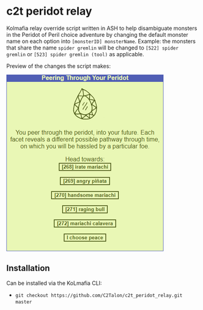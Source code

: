 # c2t peridot relay

Kolmafia relay override script written in ASH to help disambiguate monsters in the Peridot of Peril choice adventure by changing the default monster name on each option into `[monsterID] monsterName`. Example: the monsters that share the name `spider gremlin` will be changed to `[522] spider gremlin` or `[523] spider gremlin (tool)` as applicable.

Preview of the changes the script makes:

![preview of changes the script makes](https://github.com/C2Talon/c2t_peridot_relay/blob/master/preview.png "preview of changes the script makes")

## Installation

Can be installed via the KoLmafia CLI:
* `git checkout https://github.com/C2Talon/c2t_peridot_relay.git master`

